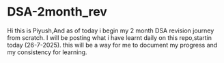 # DSA-2month_rev
Hi this is Piyush,And as of today i begin my 2 month DSA revision journey from scratch.
I will be posting what i have learnt daily on this repo,startin today (26-7-2025).
this will be a way for me to document my progress and my consistency for learning.
